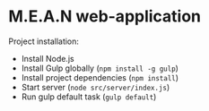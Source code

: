 M.E.A.N web-application
================

Project installation:

* Install Node.js
* Install Gulp globally (```npm install -g gulp```)
* Install project dependencies (```npm install```)
* Start server (```node src/server/index.js```)
* Run gulp default task (```gulp default```)